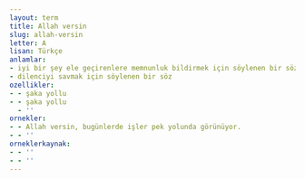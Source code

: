 ```yaml
---
layout: term
title: Allah versin
slug: allah-versin
letter: A
lisan: Türkçe
anlamlar:
- iyi bir şey ele geçirenlere memnunluk bildirmek için söylenen bir söz
- dilenciyi savmak için söylenen bir söz
ozellikler:
- - şaka yollu
- - şaka yollu
  - ''
ornekler:
- - Allah versin, bugünlerde işler pek yolunda görünüyor.
- - ''
orneklerkaynak:
- - ''
- - ''
---
```

